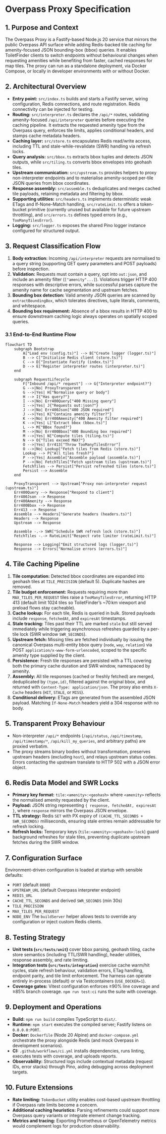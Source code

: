 # Overpass Proxy Specification

## 1. Purpose and Context
The Overpass Proxy is a Fastify-based Node.js 20 service that mirrors the public Overpass API surface while adding Redis-backed tile caching for amenity-focused JSON bounding-box (bbox) queries. It enables ToiletFinder clients to switch endpoints without behavioural changes when requesting amenities while benefiting from faster, cached responses for map tiles. The proxy can run as a standalone deployment, via Docker Compose, or locally in developer environments with or without Docker.

## 2. Architectural Overview
- **Entry point:** `src/index.ts` builds and starts a Fastify server, wiring configuration, Redis connections, and route registration. Redis connectivity can be injected for testing.
- **Routing:** `src/interpreter.ts` declares the `/api/*` routes, validating amenity-focused `/api/interpreter` queries before executing the caching pipeline. It extracts the requested amenity type from the Overpass query, enforces tile limits, applies conditional headers, and stamps cache metadata headers.
- **Caching layer:** `src/store.ts` encapsulates Redis read/write access, including TTL and stale-while-revalidate (SWR) handling via refresh locks.
- **Query analysis:** `src/bbox.ts` extracts bbox tuples and detects JSON outputs, while `src/tiling.ts` converts bbox envelopes into geohash tiles.
- **Upstream communication:** `src/upstream.ts` provides helpers to proxy non-interpreter endpoints and to materialise amenity-scoped per-tile JSON queries from bbox coordinates.
- **Response assembly:** `src/assemble.ts` deduplicates and merges cached tile payloads, retaining metadata and filtering by bbox.
- **Supporting utilities:** `src/headers.ts` implements deterministic weak ETags and If-None-Match handling, `src/rateLimit.ts` offers a token-bucket primitive (currently unused but available for future upstream throttling), and `src/errors.ts` defines typed errors (e.g., `TooManyTilesError`).
- **Logging:** `src/logger.ts` exposes the shared Pino logger instance configured for structured output.

## 3. Request Classification Flow
1. **Body extraction:** Incoming `/api/interpreter` requests are normalised to a query string (supporting GET query parameters and POST payloads) before inspection.
2. **Validation:** Requests must contain a query, opt into `out:json`, and include an amenity filter (`["amenity"...]`). Violations trigger HTTP 400 responses with descriptive errors, while successful parses capture the amenity name for cache segmentation and upstream fetches.
3. **Bounding box detection:** Valid amenity JSON queries are scanned by `extractBoundingBox`, which tolerates directives, tuple literals, comments, and whitespace.
4. **Bounding box requirement:** Absence of a bbox results in HTTP 400 to ensure downstream caching logic always operates on spatially scoped queries.

### 3.1 End-to-End Runtime Flow
```mermaid
flowchart TD
    subgraph Bootstrap
        A["Load env (config.ts)"] --> B["Create logger (logger.ts)"]
        B --> C["Initialise Redis client (store.ts)"]
        C --> D["Instantiate Fastify (index.ts)"]
        D --> E["Register interpreter routes (interpreter.ts)"]
    end

    subgraph RequestLifecycle
        F["Inbound /api/* request"] --> G{"Interpreter endpoint?"}
        G -->|No| ProxyTransparent
        G -->|Yes| H["Normalise query or body"]
        H --> I{"Has query?"}
        I -->|No| Err400Query["400 Missing query"]
        I -->|Yes| J{"Requests out:json?"}
        J -->|No| Err400Json["400 JSON required"]
        J -->|Yes| K{"Contains amenity filter?"}
        K -->|No| Err400Amenity["400 Amenity filter required"]
        K -->|Yes| L["Extract bbox (bbox.ts)"]
        L --> M{"BBox found?"}
        M -->|No| Err400Bbox["400 Bounding box required"]
        M -->|Yes| N["Compute tiles (tiling.ts)"]
        N --> O{"Tiles exceed MAX?"}
        O -->|Yes| Err413["Throw TooManyTilesError"]
        O -->|No| Lookup["Fetch tiles from Redis (store.ts)"]
        Lookup --> P{"All tiles fresh?"}
        P -->|Yes| Assemble["Assemble payload (assemble.ts)"]
        P -->|No| FetchTiles["Fetch upstream tiles (upstream.ts)"]
        FetchTiles --> Persist["Persist refreshed tiles (store.ts)"]
        Persist --> Assemble
    end

    ProxyTransparent --> Upstream["Proxy non-interpreter request (upstream.ts)"]
    Err400Query --> Response["Respond to client"]
    Err400Json --> Response
    Err400Amenity --> Response
    Err400Bbox --> Response
    Err413 --> Response
    Assemble --> Headers["Generate headers (headers.ts)"]
    Headers --> Response
    Upstream --> Response

    Assemble -.-> SWR["Schedule SWR refresh lock (store.ts)"]
    FetchTiles -.-> RateLimit["Respect rate limiter (rateLimit.ts)"]

    Response --> Logging["Emit structured logs (logger.ts)"]
    Response --> Errors["Normalise errors (errors.ts)"]
```

## 4. Tile Caching Pipeline
1. **Tile computation:** Detected bbox coordinates are expanded into geohash tiles at `TILE_PRECISION` (default 5). Duplicate hashes are removed.
2. **Tile budget enforcement:** Requests requiring more than `MAX_TILES_PER_REQUEST` tiles raise a `TooManyTilesError`, returning HTTP 413 (default limit 1024 tiles so ToiletFinder’s ~70 km viewport and preload flows stay cacheable).
3. **Cache lookup:** For each tile, Redis is queried in bulk. Stored payloads include `response`, `fetchedAt`, and `expiresAt` timestamps.
4. **Stale tracking:** Tiles past their TTL are marked `stale` but still served immediately while triggering asynchronous refreshes guarded by a per-tile lock (SWR window `SWR_SECONDS`).
5. **Upstream fetch:** Missing tiles are fetched individually by issuing the canonical Overpass multi-entity bbox query (`node`, `way`, `relation`) via POST `application/x-www-form-urlencoded`, scoped to the specific amenity type supplied by the client.
6. **Persistence:** Fresh tile responses are persisted with a TTL covering both the primary cache duration and SWR window, namespaced by amenity.
7. **Assembly:** All tile responses (cached or freshly fetched) are merged, deduplicated by `(type,id)`, filtered against the original bbox, and returned with `Content-Type: application/json`. The proxy also emits `X-Cache` headers (`HIT`, `STALE`, or `MISS`).
8. **Conditional delivery:** ETags are generated from the assembled JSON payload. Matching `If-None-Match` headers yield a 304 response with no body.

## 5. Transparent Proxy Behaviour
- Non-interpreter `/api/*` endpoints (`/api/status`, `/api/timestamp`, `/api/timestamp/*`, `/api/kill_my_queries`, and arbitrary paths) are proxied verbatim.
- The proxy streams binary bodies without transformation, preserves upstream headers (excluding `host`), and relays upstream status codes. Errors contacting the upstream translate to HTTP 502 with a JSON error object.

## 6. Redis Data Model and SWR Locks
- **Primary key format:** `tile:<amenity>:<geohash>` where `<amenity>` reflects the normalised amenity requested by the client.
- **Payload:** JSON string representing `{ response, fetchedAt, expiresAt }`, where `response` mirrors the Overpass JSON envelope.
- **TTL strategy:** Redis `SET` with PX expiry of `(CACHE_TTL_SECONDS + SWR_SECONDS)` milliseconds, ensuring stale entries remain addressable for refresh locking.
- **Refresh locks:** Temporary keys (`tile:<amenity>:<geohash>:lock`) guard background refreshes for stale tiles, preventing duplicate upstream fetches during the SWR window.

## 7. Configuration Surface
Environment-driven configuration is loaded at startup with sensible defaults:
- `PORT` (default `8080`)
- `UPSTREAM_URL` (default Overpass interpreter endpoint)
- `REDIS_URL`
- `CACHE_TTL_SECONDS` and derived `SWR_SECONDS` (min 30s)
- `TILE_PRECISION`
- `MAX_TILES_PER_REQUEST`
- `NODE_ENV`
The `buildServer` helper allows tests to override any configuration or inject custom Redis clients.

## 8. Testing Strategy
- **Unit tests (`src/tests/unit`)** cover bbox parsing, geohash tiling, cache store semantics (including TTL/SWR handling), header utilities, response assembly, and rate limiting.
- **Integration tests (`src/tests/integration`)** exercise cache warm/hit cycles, stale refresh behaviour, validation errors, ETag handling, endpoint parity, and tile limit enforcement. The harness can operate entirely in-process (default) or via Testcontainers (`USE_DOCKER=1`).
- **Coverage gates:** Vitest configuration enforces ≥90% line coverage and ≥85% branch coverage. `npm run test:ci` runs the suite with coverage.

## 9. Deployment and Operations
- **Build:** `npm run build` compiles TypeScript to `dist/`.
- **Runtime:** `npm start` executes the compiled server; Fastify listens on `0.0.0.0:PORT`.
- **Docker:** `Dockerfile` (Node 20 Alpine) and `docker-compose.yml` orchestrate the proxy alongside Redis (and mock Overpass in development scenarios).
- **CI:** `.github/workflows/ci.yml` installs dependencies, runs linting, executes tests with coverage, and uploads reports.
- **Observability:** Structured logs include contextual metadata (request IDs, error stacks) through Pino, aiding debugging across deployment targets.

## 10. Future Extensions
- **Rate limiting:** `TokenBucket` utility enables cost-based upstream throttling if Overpass rate limits become a concern.
- **Additional caching heuristics:** Parsing refinements could support more Overpass query variants or integrate element change tracking.
- **Metrics and tracing:** Exporting Prometheus or OpenTelemetry metrics would complement logs for production observability.
